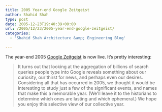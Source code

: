 ```yaml
---
title: 2005 Year-end Google Zeitgeist
author: Shahid Shah
type: post
date: 2005-12-23T19:40:39+00:00
url: /2005/12/23/2005-year-end-google-zeitgeist/
categories:
  - 'Shahid Shah Architecture &amp; Engineering Blog'

---
```

The year-end 2005 [Google Zeitgeist][1] is now live. It&#8217;s pretty interesting:

> It turns out that looking at the aggregation of billions of search queries people type into Google reveals something about our curiosity, our thirst for news, and perhaps even our desires. Considering all that has occurred in 2005, we thought it would be interesting to study just a few of the significant events, and names that make this a memorable year. (We'll leave it to the historians to determine which ones are lasting and which ephemeral.) We hope you enjoy this selective view of our collective year.

 [1]: http://www.google.com/press/zeitgeist2005.html